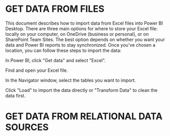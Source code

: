 # GET DATA FROM FILES

This document describes how to import data from Excel files into Power BI Desktop. There are three main options for where to store your Excel file: locally on your computer, on OneDrive (business or personal), or on SharePoint Team Sites. The best option depends on whether you want your data and Power BI reports to stay synchronized. Once you've chosen a location, you can follow these steps to import the data:

In Power BI, click "Get data" and select "Excel".

Find and open your Excel file.

In the Navigator window, select the tables you want to import.

Click "Load" to import the data directly or "Transform Data" to clean the data first.

# GET DATA FROM RELATIONAL DATA SOURCES
